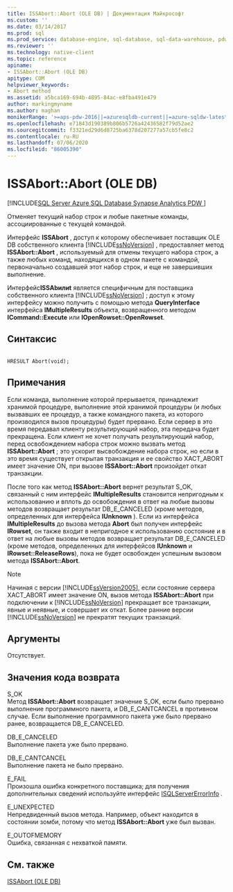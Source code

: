 ```yaml
---
title: ISSAbort::Abort (OLE DB) | Документация Майкрософт
ms.custom: ''
ms.date: 03/14/2017
ms.prod: sql
ms.prod_service: database-engine, sql-database, sql-data-warehouse, pdw
ms.reviewer: ''
ms.technology: native-client
ms.topic: reference
apiname:
- ISSAbort::Abort (OLE DB)
apitype: COM
helpviewer_keywords:
- Abort method
ms.assetid: a5bca169-694b-4895-84ac-e8fba491e479
author: markingmyname
ms.author: maghan
monikerRange: '>=aps-pdw-2016||=azuresqldb-current||=azure-sqldw-latest||>=sql-server-2016||=sqlallproducts-allversions||>=sql-server-linux-2017||=azuresqldb-mi-current'
ms.openlocfilehash: e71843d190389b806b5726a42436582f79d52ae2
ms.sourcegitcommit: f3321ed29d6d8725ba6378d207277a57cb5fe8c2
ms.contentlocale: ru-RU
ms.lasthandoff: 07/06/2020
ms.locfileid: "86005390"
---
```

# <a name="issabortabort-ole-db"></a>ISSAbort::Abort (OLE DB)
[!INCLUDE[SQL Server Azure SQL Database Synapse Analytics PDW ](../../includes/applies-to-version/sql-asdb-asdbmi-asa-pdw.md)]

  Отменяет текущий набор строк и любые пакетные команды, ассоциированные с текущей командой.  
  
Интерфейс **ISSAbort** , доступ к которому обеспечивает поставщик OLE DB собственного клиента [!INCLUDE[ssNoVersion](../../includes/ssnoversion-md.md)] , предоставляет метод **ISSAbort::Abort** , используемый для отмены текущего набора строк, а также любых команд, находящихся в одном пакете с командой, первоначально создавшей этот набор строк, и еще не завершивших выполнение.  
  
 Интерфейс**ISSAbилиt** является специфичным для поставщика собственного клиента [!INCLUDE[ssNoVersion](../../includes/ssnoversion-md.md)] ; доступ к этому интерфейсу можно получить с помощью метода **QueryInterface** интерфейса **IMultipleResults** объекта, возвращенного методом **ICommand::Execute** или **IOpenRowset::OpenRowset**.  
  
## <a name="syntax"></a>Синтаксис  
  
```  
  
HRESULT Abort(void);  
```  
  
## <a name="remarks"></a>Примечания  
 Если команда, выполнение которой прерывается, принадлежит хранимой процедуре, выполнение этой хранимой процедуры (и любых вызвавших ее процедур, а также командного пакета, из которого производился вызов процедуры) будет прервано. Если сервер в это время передавал клиенту результирующий набор, эта передача будет прекращена. Если клиент не хочет получать результирующий набор, перед освобождением набора строк можно вызвать метод **ISSAbort::Abort** ; это ускорит высвобождение набора строк, но если в это время существует открытая транзакция и ее свойство XACT_ABORT имеет значение ON, при вызове **ISSAbort::Abort** произойдет откат транзакции.  
  
 После того как метод **ISSAbort::Abort** вернет результат S_OK, связанный с ним интерфейс **IMultipleResults** становится непригодным к использованию и вплоть до освобождения в ответ на любые вызовы методов возвращает результат DB_E_CANCELED (кроме методов, определенных для интерфейса **IUnknown** ). Если из интерфейса **IMultipleResults** до вызова метода **Abort** был получен интерфейс **IRowset**, он также входит в непригодное к использованию состояние и в ответ на любые вызовы методов возвращает результат DB_E_CANCELED (кроме методов, определенных для интерфейсов **IUnknown** и **IRowset::ReleaseRows**), пока не будет освобожден успешным вызовом метода **ISSAbort::Abort**.  
  
> [!NOTE]  
>  Начиная с версии [!INCLUDE[ssVersion2005](../../includes/ssversion2005-md.md)], если состояние сервера XACT_ABORT имеет значение ON, вызов метода **ISSAbort::Abort** при подключении к [!INCLUDE[ssNoVersion](../../includes/ssnoversion-md.md)] прекращает все транзакции, явные и неявные, и совершает их откат. Более ранние версии [!INCLUDE[ssNoVersion](../../includes/ssnoversion-md.md)] не прекратят текущих транзакций.  
  
## <a name="arguments"></a>Аргументы  
 Отсутствует.  
  
## <a name="return-code-values"></a>Значения кода возврата  
 S_OK  
 Метод **ISSAbort::Abort** возвращает значение S_OK, если было прервано выполнение программного пакета, и DB_E_CANTCANCEL в противном случае. Если выполнение программного пакета уже было прервано ранее, возвращается DB_E_CANCELED.  
  
 DB_E_CANCELED  
 Выполнение пакета уже было прервано.  
  
 DB_E_CANTCANCEL  
 Выполнение пакета не было прервано.  
  
 E_FAIL  
 Произошла ошибка конкретного поставщика; для получения дополнительных сведений используйте интерфейс [ISQLServerErrorInfo](https://msdn.microsoft.com/library/a8323b5c-686a-4235-a8d2-bda43617b3a1) .  
  
 E_UNEXPECTED  
 Непредвиденный вызов метода. Например, объект находится в состоянии зомби, потому что метод **ISSAbort::Abort** уже был вызван.  
  
 E_OUTOFMEMORY  
 Ошибка, связанная с нехваткой памяти.  
  
## <a name="see-also"></a>См. также  
 [ISSAbort &#40;OLE DB&#41;](https://msdn.microsoft.com/library/7c4df482-4a83-4da0-802b-3637b507693a)  
  
  

